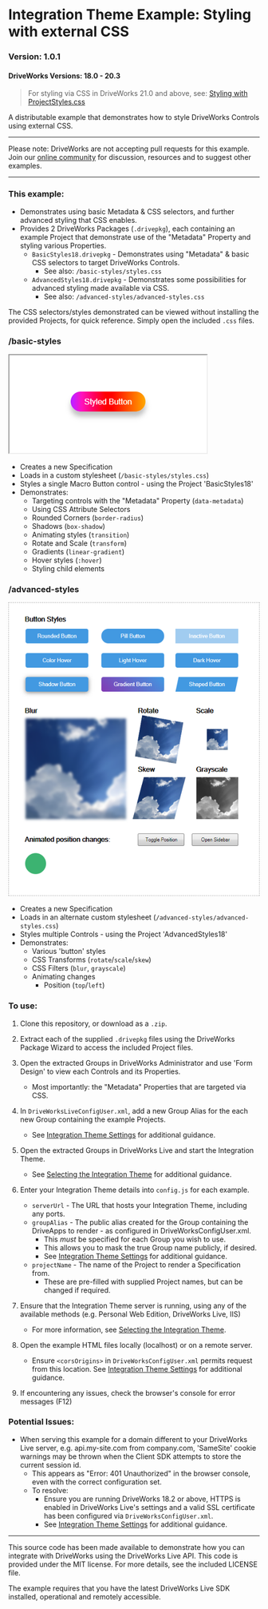 # Integration Theme Example: Styling with external CSS
### Version: 1.0.1
#### DriveWorks Versions: 18.0 - 20.3

> For styling via CSS in DriveWorks 21.0 and above, see: [Styling with ProjectStyles.css](https://github.com/DriveWorks/Example-StylingWithProjectStylesCSS)

A distributable example that demonstrates how to style DriveWorks Controls using external CSS.

---

Please note: DriveWorks are not accepting pull requests for this example.  
Join our [online community](https://my.driveworks.co.uk) for discussion, resources and to suggest other examples.

---

### This example:
- Demonstrates using basic Metadata & CSS selectors, and further advanced styling that CSS enables.
- Provides 2 DriveWorks Packages (`.drivepkg`), each containing an example Project that demonstrate use of the "Metadata" Property and styling various Properties.
    - `BasicStyles18.drivepkg` - Demonstrates using "Metadata" & basic CSS selectors to target DriveWorks Controls.
      - See also: `/basic-styles/styles.css`
    - `AdvancedStyles18.drivepkg` - Demonstrates some possibilities for advanced styling made available via CSS.
      - See also: `/advanced-styles/advanced-styles.css`

The CSS selectors/styles demonstrated can be viewed without installing the provided Projects, for quick reference. Simply open the included `.css` files.

### /basic-styles

![Basic Example](/images/basic.png)

- Creates a new Specification
- Loads in a custom stylesheet (`/basic-styles/styles.css`)
- Styles a single Macro Button control - using the Project 'BasicStyles18'
- Demonstrates:
    - Targeting controls with the "Metadata" Property (`data-metadata`)
    - Using CSS Attribute Selectors
    - Rounded Corners (`border-radius`)
    - Shadows (`box-shadow`)
    - Animating styles (`transition`)
    - Rotate and Scale (`transform`)
    - Gradients (`linear-gradient`)
    - Hover styles (`:hover`)
    - Styling child elements

### /advanced-styles

![Advanced Example](/images/advanced.png)

- Creates a new Specification
- Loads in an alternate custom stylesheet (`/advanced-styles/advanced-styles.css`)
- Styles multiple Controls - using the Project 'AdvancedStyles18'
- Demonstrates:
    - Various 'button' styles
    - CSS Transforms (`rotate`/`scale`/`skew`)
    - CSS Filters (`blur`, `grayscale`)
    - Animating changes
        - Position (`top`/`left`)

### To use:
1. Clone this repository, or download as a `.zip`.

2. Extract each of the supplied `.drivepkg` files using the DriveWorks Package Wizard to access the included Project files.

3. Open the extracted Groups in DriveWorks Administrator and use 'Form Design' to view each Controls and its Properties.
    * Most importantly: the "Metadata" Properties that are targeted via CSS.

4. In `DriveWorksLiveConfigUser.xml`, add a new Group Alias for the each new Group containing the example Projects.
    * See [Integration Theme Settings](https://docs.driveworkspro.com/Topic/IntegrationThemeSettings) for additional guidance.

5. Open the extracted Groups in DriveWorks Live and start the Integration Theme.
    * See [Selecting the Integration Theme](https://docs.driveworkspro.com/Topic/IntegrationThemeSelect) for additional guidance.

6. Enter your Integration Theme details into `config.js` for each example.
    * `serverUrl` - The URL that hosts your Integration Theme, including any ports.
    * `groupAlias` - The public alias created for the Group containing the DriveApps to render - as configured in DriveWorksConfigUser.xml.
        * This *must* be specified for each Group you wish to use.
        * This allows you to mask the true Group name publicly, if desired.
        * See [Integration Theme Settings](https://docs.driveworkspro.com/Topic/IntegrationThemeSettings) for additional guidance.
    * `projectName` - The name of the Project to render a Specification from.
        * These are pre-filled with supplied Project names, but can be changed if required.

7. Ensure that the Integration Theme server is running, using any of the available methods (e.g. Personal Web Edition, DriveWorks Live, IIS)
    * For more information, see [Selecting the Integration Theme](https://docs.driveworkspro.com/Topic/IntegrationThemeSelect).

8. Open the example HTML files locally (localhost) or on a remote server.
    * Ensure `<corsOrigins>` in `DriveWorksConfigUser.xml` permits request from this location.
    See [Integration Theme Settings](https://docs.driveworkspro.com/Topic/IntegrationThemeSettings) for additional guidance.

9. If encountering any issues, check the browser's console for error messages (F12)

### Potential Issues:
* When serving this example for a domain different to your DriveWorks Live server, e.g. api.my-site.com from company.com, 'SameSite' cookie warnings may be thrown when the Client SDK attempts to store the current session id.
    * This appears as "Error: 401 Unauthorized" in the browser console, even with the correct configuration set. 
    * To resolve:
        * Ensure you are running DriveWorks 18.2 or above, HTTPS is enabled in DriveWorks Live's settings and a valid SSL certificate has been configured via `DriveWorksConfigUser.xml`.
        * See [Integration Theme Settings](https://docs.driveworkspro.com/Topic/IntegrationThemeSettings) for additional guidance.

---

This source code has been made available to demonstrate how you can integrate with DriveWorks using the DriveWorks Live API.
This code is provided under the MIT license. For more details, see the included LICENSE file.

The example requires that you have the latest DriveWorks Live SDK installed, operational and remotely accessible.
